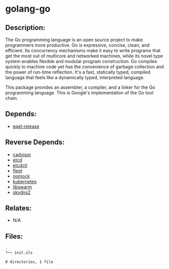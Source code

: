 # golang-go

## Description:

The Go programming language is an open source project to make programmers more productive. Go is expressive, concise, clean, and efficient. Its concurrency mechanisms make it easy to write programs that get the most out of multicore and networked machines, while its novel type system enables flexible and modular program construction. Go compiles quickly to machine code yet has the convenience of garbage collection and the power of run-time reflection. It's a fast, statically typed, compiled language that feels like a dynamically typed, interpreted language.

This package provides an assembler, a compiler, and a linker for the Go programming language. This is Google's implementation of the Go tool chain.

## Depends:

  -  [epel-release](salt/epel-release)

## Reverse Depends:

  -  [cadvisor](salt/cadvisor)
  -  [etcd](salt/etcd)
  -  [etcdctl](salt/etcdctl)
  -  [fleet](salt/fleet)
  -  [gomock](salt/gomock)
  -  [kubernetes](salt/kubernetes)
  -  [libswarm](salt/libswarm)
  -  [skydns2](salt/skydns2)

## Relates:

  -  N/A

## Files:

```bash
.
└── init.sls

0 directories, 1 file
```
